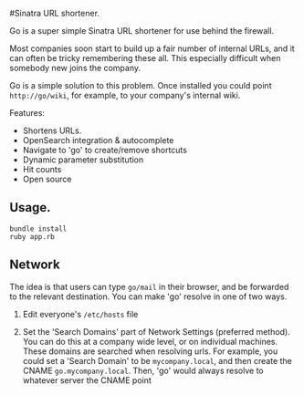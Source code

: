 #Sinatra URL shortener.        
  
Go is a super simple Sinatra URL shortener for use behind the firewall. 

Most companies soon start to build up a fair number of internal URLs, and it can often be tricky remembering these all. This especially difficult when somebody new joins the company.

Go is a simple solution to this problem. Once installed you could point `http://go/wiki`, for example, to your company's internal wiki.
                        
Features:                      
* Shortens URLs.  
* OpenSearch integration & autocomplete
* Navigate to 'go' to create/remove shortcuts
* Dynamic parameter substitution
* Hit counts 
* Open source    
     
## Usage.      
    bundle install
    ruby app.rb  
 
## Network  

The idea is that users can type `go/mail` in their browser, and be forwarded
to the relevant destination. You can make 'go' resolve in one of two ways.

1. Edit everyone's `/etc/hosts` file

2. Set the 'Search Domains' part of Network Settings (preferred method). You can do this
   at a company wide level, or on individual machines. These domains are
   searched when resolving urls. For example, you could set a 'Search Domain'
   to be `mycompany.local`, and then create the CNAME `go.mycompany.local`.
   Then, 'go' would always resolve to whatever server the CNAME point 
